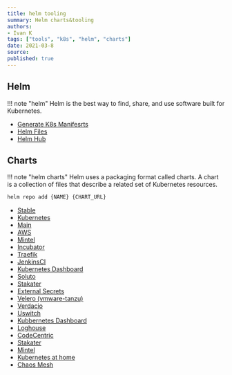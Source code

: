 ```yaml
---
title: helm tooling
summary: Helm charts&tooling
authors:
- Ivan K
tags: ["tools", "k8s", "helm", "charts"]
date: 2021-03-8
source:
published: true
---
```


## Helm

!!! note "helm"
    Helm is the best way to find, share, and use software built for Kubernetes.

- [Generate K8s Manifesrts](https://blog.giantswarm.io/what-you-yaml-is-what-you-get/)
- [Helm Files](https://github.com/cloudposse/helmfiles)
- [Helm Hub](https://github.com/cloudposse/hub)

## Charts

!!! note "helm charts"
    Helm uses a packaging format called charts. A chart is a collection of files that describe a related set of Kubernetes resources.


```sh
helm repo add {NAME} {CHART_URL}
```

- [Stable](https://kubernetes-charts.storage.googleapis.com)
- [Kubernetes](https://kubernetes.github.io/ingress-nginx)
- [Main](https://github.com/helm/charts)
- [AWS](https://github.com/aws/eks-charts/tree/master/stable)
- [Mintel](https://github.com/mintel/dex-k8s-authenticator/tree/master/charts)
- [Incubator](https://kubernetes-charts-incubator.storage.googleapis.com/)
- [Traefik](https://containous.github.io/traefik-helm-chart)
- [JenkinsCI](https://charts.jenkins.io)
- [Kubernetes Dashboard](https://kubernetes.github.io/dashboard)
- [Soluto](https://charts.soluto.io)
- [Stakater](https://stakater.github.io/stakater-charts)
- [External Secrets](https://godaddy.github.io/kubernetes-external-secrets)
- [Velero (vmware-tanzu)](https://vmware-tanzu.github.io/helm-charts)
- [Verdacio](https://github.com/verdaccio/charts)
- [Uswitch](https://uswitch.github.io/kiam-helm-charts/charts)
- [Kubbernetes Dashboard](https://kubernetes.github.io/dashboard)
- [Loghouse](https://flant.github.io/loghouse/charts)
- [CodeCentric](https://codecentric.github.io/helm-charts)
- [Stakater](https://stakater.github.io/stakater-charts)
- [Mintel](https://mintel.github.io/helm-charts)
- [Kubernetes at home](https://k8s-at-home.com/charts)
- [Chaos Mesh](https://charts.chaos-mesh.org)
